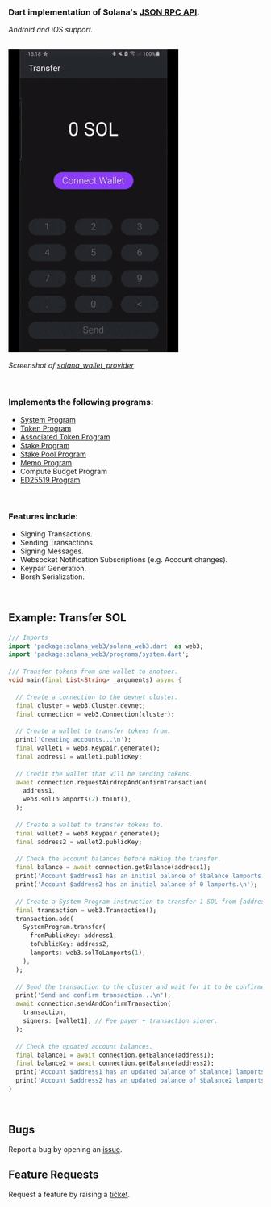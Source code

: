 <!-- 
This README describes the package. If you publish this package to pub.dev,
this README's contents appear on the landing page for your package.

For information about how to write a good package README, see the guide for
[writing package pages](https://dart.dev/guides/libraries/writing-package-pages). 

For general information about developing packages, see the Dart guide for
[creating packages](https://dart.dev/guides/libraries/create-library-packages)
and the Flutter guide for
[developing packages and plugins](https://flutter.dev/developing-packages). 
-->

### Dart implementation of Solana's [JSON RPC API](https://docs.solana.com/developing/clients/jsonrpc-api).

<em>Android and iOS support.</em>

<br>

<img src="https://github.com/merigo-labs/example-apps/blob/master/docs/images/solana_wallet_provider_authorize.gif?raw=true" alt="Authorize App" height="600">
<br>

*Screenshot of [solana_wallet_provider](https://pub.dev/packages/solana_wallet_provider)*

<br>

### Implements the following programs:

- [System Program](https://docs.solana.com/developing/runtime-facilities/programs#system-program)
- [Token Program](https://spl.solana.com/token)
- [Associated Token Program](https://spl.solana.com/associated-token-account)
- [Stake Program](https://docs.solana.com/developing/runtime-facilities/programs#stake-program)
- [Stake Pool Program](https://spl.solana.com/stake-pool)
- [Memo Program](https://spl.solana.com/memo)
- Compute Budget Program
- [ED25519 Program](https://docs.solana.com/developing/runtime-facilities/programs#ed25519-program)

<br>

### Features include:

- Signing Transactions.
- Sending Transactions.
- Signing Messages.
- Websocket Notification Subscriptions (e.g. Account changes).
- Keypair Generation.
- Borsh Serialization.

<br>

## Example: Transfer SOL

```dart
/// Imports
import 'package:solana_web3/solana_web3.dart' as web3;
import 'package:solana_web3/programs/system.dart';

/// Transfer tokens from one wallet to another.
void main(final List<String> _arguments) async {

  // Create a connection to the devnet cluster.
  final cluster = web3.Cluster.devnet;
  final connection = web3.Connection(cluster);

  // Create a wallet to transfer tokens from.
  print('Creating accounts...\n');
  final wallet1 = web3.Keypair.generate();
  final address1 = wallet1.publicKey;

  // Credit the wallet that will be sending tokens.
  await connection.requestAirdropAndConfirmTransaction(
    address1, 
    web3.solToLamports(2).toInt(),
  );

  // Create a wallet to transfer tokens to.
  final wallet2 = web3.Keypair.generate();
  final address2 = wallet2.publicKey;

  // Check the account balances before making the transfer.
  final balance = await connection.getBalance(address1);
  print('Account $address1 has an initial balance of $balance lamports.');
  print('Account $address2 has an initial balance of 0 lamports.\n');

  // Create a System Program instruction to transfer 1 SOL from [address1] to [address2].
  final transaction = web3.Transaction();
  transaction.add(
    SystemProgram.transfer(
      fromPublicKey: address1, 
      toPublicKey: address2, 
      lamports: web3.solToLamports(1),
    ),
  );

  // Send the transaction to the cluster and wait for it to be confirmed.
  print('Send and confirm transaction...\n');
  await connection.sendAndConfirmTransaction(
    transaction, 
    signers: [wallet1], // Fee payer + transaction signer.
  );

  // Check the updated account balances.
  final balance1 = await connection.getBalance(address1);
  final balance2 = await connection.getBalance(address2);
  print('Account $address1 has an updated balance of $balance1 lamports.');
  print('Account $address2 has an updated balance of $balance2 lamports.');
}
```

<br>

## Bugs
Report a bug by opening an [issue](https://github.com/merigo-labs/solana-web3/issues/new?template=bug_report.md).

## Feature Requests
Request a feature by raising a [ticket](https://github.com/merigo-labs/solana-web3/issues/new?template=feature_request.md).

